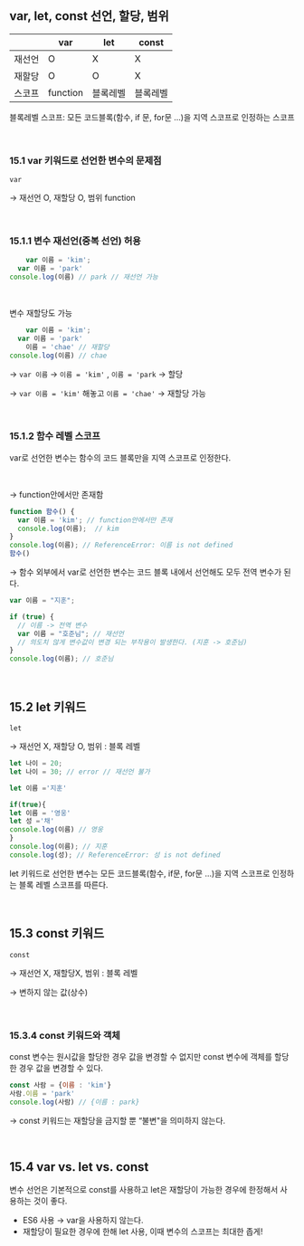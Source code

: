 ## var, let, const 선언, 할당, 범위

|  | var | let | const |
| --- | --- | --- | --- |
| 재선언 | O | X | X |
| 재할당 | O | O | X |
| 스코프 |  function | 블록레벨 | 블록레벨 |

블록레벨 스코프: 모든 코드블록(함수, if 문, for문 ...)을 지역 스코프로 인정하는 스코프

<br>

### 15.1 var 키워드로 선언한 변수의 문제점

`var`

→ 재선언 O, 재할당 O, 범위 function

<br>

### 15.1.1 변수 재선언(중복 선언) 허용

```jsx
	var 이름 = 'kim'; 
  var 이름 = 'park'
console.log(이름) // park // 재선언 가능
```
<br>

변수 재할당도 가능

```jsx
	var 이름 = 'kim'; 
  var 이름 = 'park'
	이름 = 'chae' // 재할당 
console.log(이름) // chae
```

→ `var 이름` →  `이름 = 'kim'` , `이름 = 'park` → 할당

→  `var 이름 = 'kim'` 해놓고 `이름 = 'chae'` → 재할당 가능

<br>

### 15.1.2 함수 레벨 스코프

var로 선언한 변수는 함수의 코드 블록만을 지역 스코프로 인정한다.

<br>

→ function안에서만 존재함

```jsx
function 함수() {
  var 이름 = 'kim'; // function안에서만 존재
  console.log(이름);  // kim
}
console.log(이름); // ReferenceError: 이름 is not defined
함수()
```

→ 함수 외부에서 var로 선언한 변수는 코드 블록 내에서 선언해도 모두 전역 변수가 된다.

```jsx
var 이름 = "지훈";

if (true) {
  // 이름 -> 전역 변수 
  var 이름 = "호준님"; // 재선언 
  // 의도치 않게 변수값이 변경 되는 부작용이 발생한다. (지훈 -> 호준님)
}
console.log(이름); // 호준님
```

<br>

## 15.2 let 키워드

`let`

→ 재선언 X, 재할당 O, 범위 : 블록 레벨

```jsx
let 나이 = 20;
let 나이 = 30; // error // 재선언 불가
```

```jsx
let 이름 ='지훈'

if(true){
let 이름 = '영웅'
let 성 ='채'
console.log(이름) // 영웅
}
console.log(이름); // 지훈
console.log(성); // ReferenceError: 성 is not defined
```

let 키워드로 선언한 변수는 모든 코드블록(함수, if문, for문 ...)을 지역 스코프로 인정하는 블록 레벨 스코프를 따른다.

<br>

## 15.3 const 키워드

`const`

→ 재선언 X, 재할당X, 범위 : 블록 레벨

→ 변하지 않는 값(상수)

<br>

### 15.3.4 const 키워드와 객체

const 변수는 원시값을 할당한 경우 값을 변경할 수 없지만 const 변수에 객체를 할당한 경우 값을 변경할 수 있다.

```jsx
const 사람 = {이름 : 'kim'}
사람.이름 = 'park'
console.log(사람) // {이름 : park}
```

→ const 키워드는 재할당을 금지할 뿐 “불변"을 의미하지 않는다.

<br>

## 15.4 var vs. let vs. const

변수 선언은 기본적으로 const를 사용하고 let은 재할당이 가능한 경우에 한정해서 사용하는 것이 좋다. 

- ES6 사용 → var을 사용하지 않는다.
- 재할당이 필요한 경우에 한해 let 사용, 이때 변수의 스코프는 최대한 좁게!